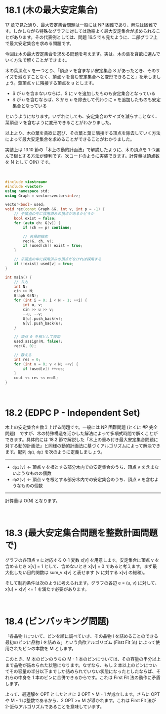 # 18.1 (木の最大安定集合)

17 章で見た通り、最大安定集合問題は一般には NP 困難であり、解決は困難です。しかしながら特殊なグラフに対しては効率よく最大安定集合が求められることがあります。その代表例としては、問題 16.5 でも見たように、二部グラフ上で最大安定集合を求める問題です。

今回は木の最大安定集合を求める問題を考えます。実は、木の葉を貪欲に選んでいく方法で解くことができます。

木の葉頂点 v を一つとり、「頂点 v を含まない安定集合 S があったとき、そのサイズを減らすことなく、頂点 v を含む安定集合へと変形できること」を示しましょう。葉頂点 v に隣接する頂点を u とします。

- S が u を含まないならば、S に v を追加したものも安定集合となっている
- S が u を含むならば、S から u を除去して代わりに v を追加したものも安定集合となっている

というようになります。いずれにしても、安定集合のサイズを減らすことなく、葉頂点 v を含むように変形できることがわかりました。

以上より、木の葉を貪欲に選び、その葉と葉に隣接する頂点を除去していく方法によって最大安定集合を求めることができることがわかりました。

実装上は 13.10 節の「木上の動的計画法」で解説したように、木の頂点を 1 つ選んで根とする方法が便利です。次コードのように実装できます。計算量は頂点数を N として O(N) です。

　

```cpp
#include <iostream>
#include <vector>
using namespace std;
using Graph = vector<vector<int>>;

vector<bool> used;
void rec(const Graph &G, int v, int p = -1) {
    // 子頂点の中に採用済みの頂点があるかどうか
    bool exist = false;
    for (auto ch: G[v]) {
        if (ch == p) continue;

        // 再帰的探索
        rec(G, ch, v);
        if (used[ch]) exist = true;
    }

    // 子頂点の中に採用済みの頂点がなければ採用する
    if (!exist) used[v] = true;
}

int main() {
    // 入力
    int N;
    cin >> N;
    Graph G(N);
    for (int i = 0; i < N - 1; ++i) {
        int u, v;
        cin >> u >> v;
        --u, --v;
        G[u].push_back(v);
        G[v].push_back(u);
    }

    // 頂点 0 を根として探索
    used.assign(N, false);
    rec(G, 0);

    // 数える
    int res = 0;
    for (int v = 0; v < N; ++v) {
        if (used[v]) ++res;
    }
    cout << res << endl;
}
```

　

# 18.2 (EDPC P - Independent Set)

木上の安定集合を数え上げる問題です。一般には NP 困難問題 (とくに #P 完全問題)　ですが、木の特殊構造を活かした解法によって多項式時間で解くことができます。具体的には 18.2 節で解説した「木上の重み付き最大安定集合問題に対する動的計画法」と同様の動的計画法に基づくアルゴリズムによって解決できます。配列 `dp1`, `dp2` を次のように定義しましょう。

-----

- `dp1[v]` ← 頂点 v を根とする部分木内での安定集合のうち、頂点 v を含まないようなものの個数
- `dp2[v]` ← 頂点 v を根とする部分木内での安定集合のうち、頂点 v を含むようなものの個数

-----

計算量は O(N) となります。

　

# 18.3 (最大安定集合問題を整数計画問題で)

グラフの各頂点 v に対応する 0-1 変数 x[v] を用意します。安定集合に頂点 v を含めるとき x[v] = 1 として、含めないとき x[v] = 0 であると考えます。まず最大化したい目的関数は sum_v x[v] と表せます (v に対する x[v] の総和)。

そして制約条件は次のように考えられます。グラフの各辺 e = (u, v) に対して、x[u] + x[v] <= 1 を満たす必要があります。

　

# 18.4 (ビンパッキング問題)

「各品物 i について、ビンを順に調べていき、その品物 i を詰めることのできる最初のビンに品物 i を詰める」という貪欲アルゴリズム (First Fit 法) によって使用されたビンの本数を M とします。

このとき、M 本のビンのうちの M - 1 本のビンについては、その容量の半分以上まで品物が詰められた状態になります。なぜなら、もし 2 本以上のビンについてその容量の半分以下までしか詰められていない状態になったとしたならば、それらの中身を 1 本のビンに合併できるからです。これは First Fit 法の動作に矛盾します。

よって、最適解を OPT としたときに 2 OPT > M - 1 が成立します。さらに OPT や M - 1 は整数であるから、2 OPT >= M が導かれます。これは First Fit 法が 2-近似アルゴリズムであることを意味しています。

　



